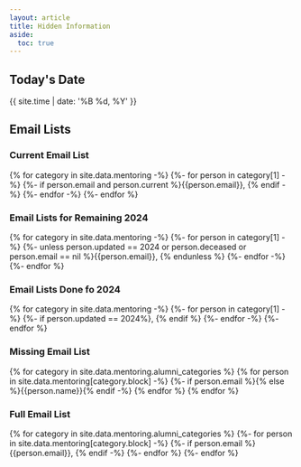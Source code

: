 ```yaml
---
layout: article
title: Hidden Information
aside:
  toc: true
---
```


## Today's Date

{{ site.time | date: '%B %d, %Y' }}

## Email Lists

### Current Email List

{% for category in site.data.mentoring -%}
{%- for person in category[1] -%}
{%- if person.email and person.current %}{{person.email}}, {% endif -%}
{%- endfor -%}
{%- endfor %}

### Email Lists for Remaining 2024

{% for category in site.data.mentoring -%}
{%- for person in category[1] -%}
{%- unless person.updated == 2024 or person.deceased or person.email == nil %}{{person.email}}, {% endunless %}
{%- endfor -%}
{%- endfor %}

### Email Lists Done fo 2024

{% for category in site.data.mentoring -%}
{%- for person in category[1] -%}
{%- if person.updated == 2024%}, {% endif %}
{%- endfor -%}
{%- endfor %}


### Missing Email List

{% for category in site.data.mentoring.alumni_categories %}
{% for person in site.data.mentoring[category.block] -%}
{%- if person.email %}{% else %}{{person.name}}{% endif -%}
{% endfor %}
{% endfor %}


### Full Email List

{% for category in site.data.mentoring.alumni_categories %}
{%- for person in site.data.mentoring[category.block] -%}
{%- if person.email %}{{person.email}}, {% endif -%}
{%- endfor %}
{%- endfor %}
